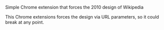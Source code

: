 Simple Chrome extension that forces the 2010 design of Wikipedia

This Chrome extensions forces the design via URL parameters, so it could break at any point.
